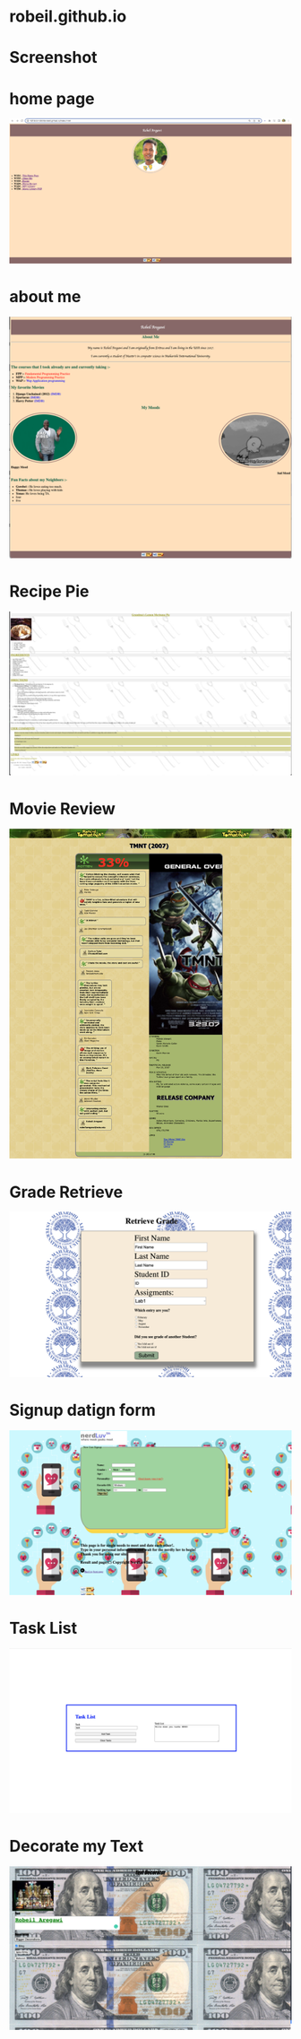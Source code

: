 # robeil.github.io

# Screenshot
# home page
![](https://github.com/robeil/robeil.github.io/blob/main/Screen%20Shot%202022-04-26%20at%206.09.41%20PM.png)
# about me
![](https://github.com/robeil/robeil.github.io/blob/main/Screen%20Shot%202022-04-27%20at%2011.34.05%20AM.png)
# Recipe Pie
![](https://github.com/robeil/robeil.github.io/blob/main/Screen%20Shot%202022-04-27%20at%2011.39.39%20AM.png)
# Movie Review
![](https://github.com/robeil/robeil.github.io/blob/main/Screen%20Shot%202022-04-29%20at%2012.30.13%20AM.png)
# Grade Retrieve
![](https://github.com/robeil/robeil.github.io/blob/main/gradingform.png)
# Signup datign form 
![](https://github.com/robeil/robeil.github.io/blob/main/datingform.png)
# Task List
![](https://github.com/robeil/robeil.github.io/blob/main/taskListApp/Screen%20Shot%202022-04-29%20at%2010.26.32%20PM.png)
# Decorate my Text
![](https://github.com/robeil/robeil.github.io/blob/main/decorateText/Screen%20Shot%202022-05-01%20at%2011.32.55%20PM.png)
